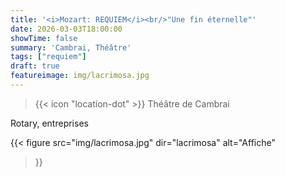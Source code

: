 ```yaml
---
title: '<i>Mozart: REQUIEM</i><br/>"Une fin éternelle"'
date: 2026-03-03T18:00:00
showTime: false
summary: 'Cambrai, Théâtre'
tags: ["requiem"]
draft: true
featureimage: img/lacrimosa.jpg
---
```


> {{< icon "location-dot" >}} Théâtre de Cambrai

Rotary, entreprises

{{< figure
    src="img/lacrimosa.jpg"
    dir="lacrimosa"
    alt="Affiche"
>}}

